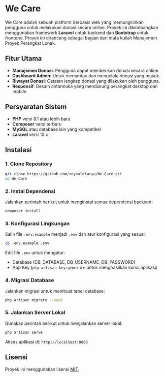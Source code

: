 # We Care

We Care adalah sebuah platform berbasis web yang memungkinkan pengguna untuk melakukan donasi secara online. Proyek ini dikembangkan menggunakan framework **Laravel** untuk backend dan **Bootstrap** untuk frontend. Proyek ini dirancang sebagai bagian dari mata kuliah Manajemen Proyek Perangkat Lunak.

## Fitur Utama
- **Manajemen Donasi**: Pengguna dapat memberikan donasi secara online.
- **Dashboard Admin**: Untuk memantau dan mengelola donasi yang masuk.
- **Riwayat Donasi**: Catatan lengkap donasi yang dilakukan oleh pengguna.
- **Responsif**: Desain antarmuka yang mendukung perangkat desktop dan mobile.

## Persyaratan Sistem
- **PHP** versi 8.1 atau lebih baru
- **Composer** versi terbaru
- **MySQL** atau database lain yang kompatibel
- **Laravel** versi 10.x

## Instalasi

### 1. Clone Repository
```bash
git clone https://github.com/reynaldiarya/We-Care.git
cd We-Care
```

### 2. Instal Dependensi
Jalankan perintah berikut untuk menginstal semua dependensi backend:
```bash
composer install
```

### 3. Konfigurasi Lingkungan
Salin file `.env.example` menjadi `.env` dan atur konfigurasi yang sesuai:
```bash
cp .env.example .env
```
Edit file `.env` untuk mengatur:
- Database (DB_DATABASE, DB_USERNAME, DB_PASSWORD)
- App Key (`php artisan key:generate` untuk menghasilkan kunci aplikasi)

### 4. Migrasi Database
Jalankan migrasi untuk membuat tabel database:
```bash
php artisan migrate --seed
```

### 5. Jalankan Server Lokal
Gunakan perintah berikut untuk menjalankan server lokal:
```bash
php artisan serve
```
Akses aplikasi di: `http://localhost:8000`

## Lisensi
Proyek ini menggunakan lisensi [MIT](LICENSE).
